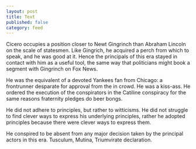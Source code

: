 ```yaml
---
layout: post
title: Text
published: false
category: feed
---
```


Cicero occupies a position closer to Newt Gingrinch than Abraham Lincoln on the scale of statesmen. Like Gingrich, he acquired a perch from which to speak, and he was good at it. Hence the principals of this era stayed in contact with him as a useful tool, the same way that politicians might book a segment with Gingrinch on Fox News. 

He was the equivalent of a devoted Yankees fan from Chicago: a frontrunner desparate for approval from the in crowd. He was a kiss-ass. He ordered the execution of the conspirators in the Catiline conspiracy for the same reasons fraternity pledges do beer bongs. 

He did not adhere to principles, but rather to witticisms. He did not struggle to find clever ways to express his underlying principles, rather he adopted principles because there were clever ways to express them. 

He conspired to be absent from any major decision taken by the principal actors in this era. Tusculum, Mutina, Triumvirate declaration. 